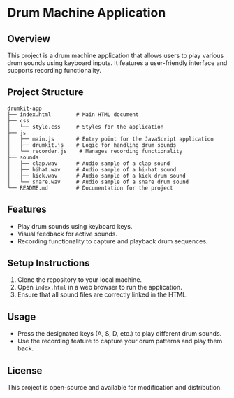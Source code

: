 # Drum Machine Application

## Overview
This project is a drum machine application that allows users to play various drum sounds using keyboard inputs. It features a user-friendly interface and supports recording functionality.

## Project Structure
```
drumkit-app
├── index.html        # Main HTML document
├── css
│   └── style.css     # Styles for the application
├── js
│   ├── main.js       # Entry point for the JavaScript application
│   ├── drumkit.js    # Logic for handling drum sounds
│   └── recorder.js    # Manages recording functionality
├── sounds
│   ├── clap.wav      # Audio sample of a clap sound
│   ├── hihat.wav     # Audio sample of a hi-hat sound
│   ├── kick.wav      # Audio sample of a kick drum sound
│   └── snare.wav     # Audio sample of a snare drum sound
└── README.md         # Documentation for the project
```

## Features
- Play drum sounds using keyboard keys.
- Visual feedback for active sounds.
- Recording functionality to capture and playback drum sequences.

## Setup Instructions
1. Clone the repository to your local machine.
2. Open `index.html` in a web browser to run the application.
3. Ensure that all sound files are correctly linked in the HTML.

## Usage
- Press the designated keys (A, S, D, etc.) to play different drum sounds.
- Use the recording feature to capture your drum patterns and play them back.

## License
This project is open-source and available for modification and distribution.